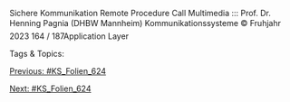 Sichere Kommunikation
Remote Procedure Call
Multimedia
:::
Prof. Dr. Henning Pagnia (DHBW Mannheim) Kommunikationssysteme © Fruhjahr 2023 164 / 187Application Layer

   Tags & Topics:
   

[Previous: #KS_Folien_624](KS_Folien_624.md)

[Next: #KS_Folien_624](KS_Folien_624.md)